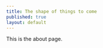 ```yaml
--- 
title: The shape of things to come
published: true
layout: default
---
```


This is the about page.